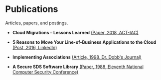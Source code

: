 # Publications

Articles, papers, and postings.

- **Cloud Migrations &ndash; Lessons Learned** [(Paper, 2018, ACT-IAC)](https://github.com/fhellwig/publications/blob/master/cloud-migrations-lessons-learned/synopsis.md)

- **5 Reasons to Move Your Line-of-Business Applications to the Cloud** [(Post, 2016, LinkedIn)](https://github.com/fhellwig/publications/blob/master/5-reasons-to-move-your-lob-apps-to-the-cloud/post.md)

- **Implementing Associations** [(Article, 1998, Dr. Dobb's Journal)](https://github.com/fhellwig/publications/blob/master/implementing-associations/article.md)

- **A Secure SDS Software Library** [(Paper, 1988, Eleventh National Computer Security Conference)](https://github.com/fhellwig/publications/blob/master/a-secure-sds-software-library/paper.md)
